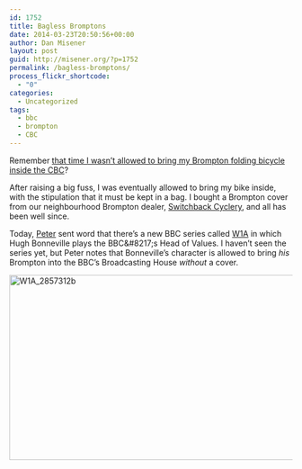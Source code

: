 ```yaml
---
id: 1752
title: Bagless Bromptons
date: 2014-03-23T20:50:56+00:00
author: Dan Misener
layout: post
guid: http://misener.org/?p=1752
permalink: /bagless-bromptons/
process_flickr_shortcode:
  - "0"
categories:
  - Uncategorized
tags:
  - bbc
  - brompton
  - CBC
---
```

Remember [that time I wasn&#8217;t allowed to bring my Brompton folding bicycle inside the CBC](http://misener.org/my-bike-is-not-a-health-and-safety-issue/)?

After raising a big fuss, I was eventually allowed to bring my bike inside, with the stipulation that it must be kept in a bag. I bought a Brompton cover from our neighbourhood Brompton dealer, [Switchback Cyclery](http://www.switchbackcyclery.ca/), and all has been well since.

Today, [Peter](http://ruk.ca) sent word that there&#8217;s a new BBC series called [W1A](http://en.wikipedia.org/wiki/W1A_(TV_series)) in which Hugh Bonneville plays the BBC&#8217;s Head of Values. I haven&#8217;t seen the series yet, but Peter notes that Bonneville&#8217;s character is allowed to bring _his_ Brompton into the BBC&#8217;s Broadcasting House _without_ a cover.

<img src="http://misener.org/wp-content/uploads/2014/03/W1A_2857312b-528x329.jpg" alt="W1A_2857312b" width="528" height="329" class="alignnone size-medium wp-image-1753" srcset="/wordpress/wp-content/uploads/2014/03/W1A_2857312b-528x329.jpg 528w, /wordpress/wp-content/uploads/2014/03/W1A_2857312b.jpg 620w" sizes="(max-width: 528px) 100vw, 528px" />